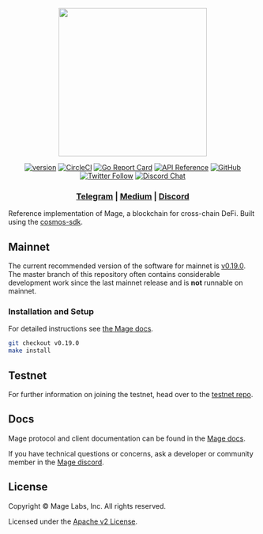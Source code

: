 <p align="center">
  <img src="./mage-logo.svg" width="300">
</p>

<div align="center">

[![version](https://img.shields.io/github/tag/furya-official/mage.svg)](https://github.com/furya-official/mage/releases/latest)
[![CircleCI](https://circleci.com/gh/furya-official/mage/tree/master.svg?style=shield)](https://circleci.com/gh/furya-official/mage/tree/master)
[![Go Report Card](https://goreportcard.com/badge/github.com/furya-official/mage)](https://goreportcard.com/report/github.com/furya-official/mage)
[![API Reference](https://godoc.org/github.com/furya-official/mage?status.svg)](https://godoc.org/github.com/furya-official/mage)
[![GitHub](https://img.shields.io/github/license/furya-official/mage.svg)](https://github.com/furya-official/mage/blob/master/LICENSE.md)
[![Twitter Follow](https://img.shields.io/twitter/follow/Mage_platform.svg?label=Follow&style=social)](https://twitter.com/Mage_platform)
[![Discord Chat](https://img.shields.io/discord/704389840614981673.svg)](https://discord.com/invite/kQzh3Uv)

</div>

<div align="center">

### [Telegram](https://t.me/Magelabs) | [Medium](https://medium.com/kava-labs) | [Discord](https://discord.gg/JJYnuCx)

</div>

Reference implementation of Mage, a blockchain for cross-chain DeFi. Built using the [cosmos-sdk](https://github.com/cosmos/cosmos-sdk).

## Mainnet

The current recommended version of the software for mainnet is [v0.19.0](https://github.com/furya-official/mage/releases/tag/v0.19.0). The master branch of this repository often contains considerable development work since the last mainnet release and is __not__ runnable on mainnet.

### Installation and Setup
For detailed instructions see [the Mage docs](https://docs.mage.io/docs/participate/validator-node).

```bash
git checkout v0.19.0
make install
```

## Testnet

For further information on joining the testnet, head over to the [testnet repo](https://github.com/furya-official/mage-testnets).

## Docs

Mage protocol and client documentation can be found in the [Mage docs](https://docs.mage.io).

If you have technical questions or concerns, ask a developer or community member in the [Mage discord](https://discord.com/invite/kQzh3Uv).

## License

Copyright © Mage Labs, Inc. All rights reserved.

Licensed under the [Apache v2 License](LICENSE.md).
